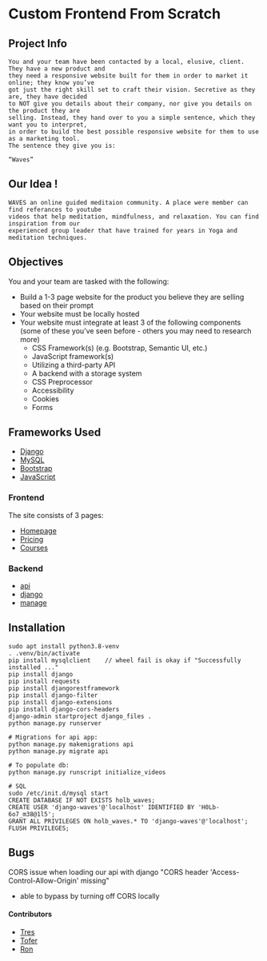 # Custom Frontend From Scratch
## Project Info
    You and your team have been contacted by a local, elusive, client. They have a new product and
    they need a responsive website built for them in order to market it online; they know you’ve
    got just the right skill set to craft their vision. Secretive as they are, they have decided
    to NOT give you details about their company, nor give you details on the product they are
    selling. Instead, they hand over to you a simple sentence, which they want you to interpret,
    in order to build the best possible responsive website for them to use as a marketing tool.
    The sentence they give you is:

    “Waves”
## Our Idea !
    WAVES an online guided meditaion community. A place were member can find referances to youtube
    videos that help meditation, mindfulness, and relaxation. You can find inspiration from our
    experienced group leader that have trained for years in Yoga and meditation techniques.

## Objectives
You and your team are tasked with the following:

- Build a 1-3 page website for the product you believe they are selling based on their prompt
- Your website must be locally hosted
- Your website must integrate at least 3 of the following components (some of these you’ve seen before - others you may need to research more)
    - CSS Framework(s) (e.g. Bootstrap, Semantic UI, etc.)
    - JavaScript framework(s)
    - Utilizing a third-party API
    - A backend with a storage system
    - CSS Preprocessor
    - Accessibility
    - Cookies
    - Forms
## Frameworks Used
- [Django](http://djangoproject.com)
- [MySQL](https://www.mysql.com/)
- [Bootstrap](https://getbootstrap.com/docs/4.6/getting-started/introduction/)
- [JavaScript](https://www.javascript.com/)

### Frontend
The site consists of 3 pages:
- [Homepage](https://github.com/treserio/holberton-waves/blob/master/homepage.html)
- [Pricing](https://github.com/treserio/holberton-waves/blob/master/homepage.html)
- [Courses](https://github.com/treserio/holberton-waves/blob/master/courses.html)

### Backend
- [api](https://github.com/treserio/holberton-waves/tree/master/api)
- [django](https://github.com/treserio/holberton-waves/tree/master/django_files)
- [manage](https://github.com/treserio/holberton-waves/blob/master/manage.py)

## Installation
    sudo apt install python3.8-venv
    . .venv/bin/activate
    pip install mysqlclient    // wheel fail is okay if "Successfully installed ..."
    pip install django
    pip install requests
    pip install djangorestframework
    pip install django-filter
    pip install django-extensions
    pip install django-cors-headers
    django-admin startproject django_files .
    python manage.py runserver

    # Migrations for api app:
    python manage.py makemigrations api
    python manage.py migrate api

    # To populate db:
    python manage.py runscript initialize_videos

    # SQL
    sudo /etc/init.d/mysql start
    CREATE DATABASE IF NOT EXISTS holb_waves;
    CREATE USER 'django-waves'@'localhost' IDENTIFIED BY 'H0Lb-6o7_m38@1l5';
    GRANT ALL PRIVILEGES ON holb_waves.* TO 'django-waves'@'localhost';
    FLUSH PRIVILEGES;

## Bugs

CORS issue when loading our api with django "CORS header 'Access-Control-Allow-Origin' missing"
- able to bypass by turning off CORS locally

#### Contributors
- [Tres](https://github.com/treserio)
- [Tofer](https://github.com/Esoteric918)
- [Ron](https://github.com/ronroeandassociates)

